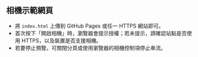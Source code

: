 ## 相機示範網頁

- 將 `index.html` 上傳到 GitHub Pages 或任一 HTTPS 網站即可。
- 首次按下「開啟相機」時，瀏覽器會提示授權；若未提示，請確認站點是否使用 HTTPS，以及裝置是否支援相機。
- 若要停止預覽，可關閉分頁或使用瀏覽器的相機控制項停止串流。
